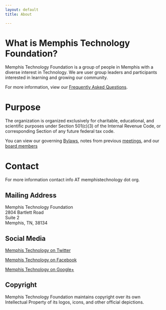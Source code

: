 ```yaml
---
layout: default
title: About

---
```

# What is Memphis Technology Foundation?

Memphis Technology Foundation is a group of people in Memphis with a diverse interest in Technology. We are user group leaders and participants interested in learning and growing our community.

For more information, view our [Frequently Asked Questions](/about/faqs).

# Purpose

The organization is organized exclusively for charitable, educational, and scientific purposes under Section 501(c)(3) of the Internal Revenue Code, or corresponding Section of any future federal tax code.

You can view our governing [Bylaws](/about/bylaws), notes from previous [meetings](/about/meetings), and our [board members](/about/board)

# Contact

For more information contact info AT memphistechnology dot org.

## Mailing Address

Memphis Technology Foundation <br />
2804 Bartlett Road <br />
Suite 2 <br />
Memphis, TN,  38134 <br />

## Social Media
<a href="https://twitter.com/memtech" target="_blank">Memphis Technology on Twitter</a>

<a href="https://www.facebook.com/MemphisTechnology" target="_blank">Memphis Technology on Facebook</a>

<a href="https://plus.google.com/u/1/communities/111617696126688058262" target="_blank">Memphis Technology on Google+</a>

## Copyright

Memphis Technology Foundation maintains copyright over its own Intellectual Property of its logos, icons, and other official depictions.